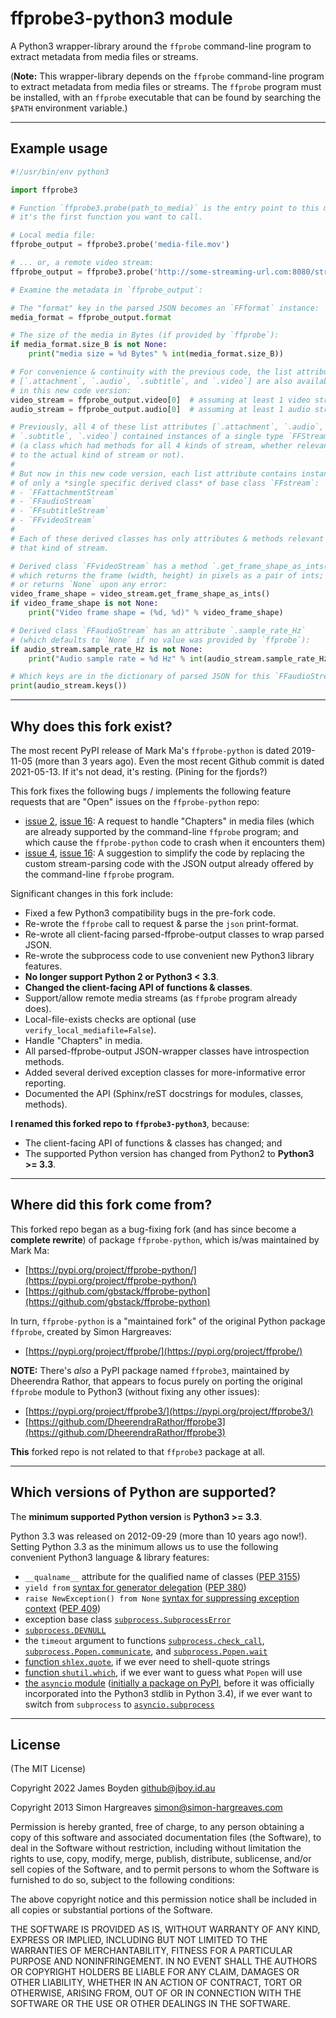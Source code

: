 ffprobe3-python3 module
=======================

A Python3 wrapper-library around the `ffprobe` command-line program to extract
metadata from media files or streams.

(**Note:** This wrapper-library depends on the `ffprobe` command-line program
to extract metadata from media files or streams.  The `ffprobe` program must
be installed, with an `ffprobe` executable that can be found by searching the
`$PATH` environment variable.)

---

Example usage
-------------

```python
#!/usr/bin/env python3

import ffprobe3

# Function `ffprobe3.probe(path_to_media)` is the entry point to this module;
# it's the first function you want to call.

# Local media file:
ffprobe_output = ffprobe3.probe('media-file.mov')

# ... or, a remote video stream:
ffprobe_output = ffprobe3.probe('http://some-streaming-url.com:8080/stream')

# Examine the metadata in `ffprobe_output`:

# The "format" key in the parsed JSON becomes an `FFformat` instance:
media_format = ffprobe_output.format

# The size of the media in Bytes (if provided by `ffprobe`):
if media_format.size_B is not None:
    print("media size = %d Bytes" % int(media_format.size_B))

# For convenience & continuity with the previous code, the list attributes
# [`.attachment`, `.audio`, `.subtitle`, and `.video`] are also available
# in this new code version:
video_stream = ffprobe_output.video[0]  # assuming at least 1 video stream
audio_stream = ffprobe_output.audio[0]  # assuming at least 1 audio stream

# Previously, all 4 of these list attributes [`.attachment`, `.audio`,
# `.subtitle`, `.video`] contained instances of a single type `FFStream`
# (a class which had methods for all 4 kinds of stream, whether relevant
# to the actual kind of stream or not).
#
# But now in this new code version, each list attribute contains instances
# of only a *single specific derived class* of base class `FFstream`:
# - `FFattachmentStream`
# - `FFaudioStream`
# - `FFsubtitleStream`
# - `FFvideoStream`
#
# Each of these derived classes has only attributes & methods relevant to
# that kind of stream.

# Derived class `FFvideoStream` has a method `.get_frame_shape_as_ints()`,
# which returns the frame (width, height) in pixels as a pair of ints;
# or returns `None` upon any error:
video_frame_shape = video_stream.get_frame_shape_as_ints()
if video_frame_shape is not None:
    print("Video frame shape = (%d, %d)" % video_frame_shape)

# Derived class `FFaudioStream` has an attribute `.sample_rate_Hz`
# (which defaults to `None` if no value was provided by `ffprobe`):
if audio_stream.sample_rate_Hz is not None:
    print("Audio sample rate = %d Hz" % int(audio_stream.sample_rate_Hz))

# Which keys are in the dictionary of parsed JSON for this `FFaudioStream`?
print(audio_stream.keys())
```

---

Why does this fork exist?
-------------------------

The most recent PyPI release of Mark Ma's `ffprobe-python` is dated 2019-11-05
(more than 3 years ago).  Even the most recent Github commit is dated
2021-05-13.  If it's not dead, it's resting.  (Pining for the fjords?)

This fork fixes the following bugs / implements the following feature requests
that are "Open" issues on the `ffprobe-python` repo:

- [issue 2](https://github.com/gbstack/ffprobe-python/issues/2),
  [issue 16]( https://github.com/gbstack/ffprobe-python/issues/16):
  A request to handle "Chapters" in media files (which are already supported by
  the command-line `ffprobe` program; and which cause the `ffprobe-python` code
  to crash when it encounters them)
- [issue 4](https://github.com/gbstack/ffprobe-python/issues/4),
  [issue 16]( https://github.com/gbstack/ffprobe-python/issues/16):
  A suggestion to simplify the code by replacing the custom stream-parsing code
  with the JSON output already offered by the command-line `ffprobe` program.

Significant changes in this fork include:

- Fixed a few Python3 compatibility bugs in the pre-fork code.
- Re-wrote the ``ffprobe`` call to request & parse the ``json`` print-format.
- Re-wrote all client-facing parsed-ffprobe-output classes to wrap parsed JSON.
- Re-wrote the subprocess code to use convenient new Python3 library features.
- **No longer support Python 2 or Python3 < 3.3**.
- **Changed the client-facing API of functions & classes**.
- Support/allow remote media streams (as ``ffprobe`` program already does).
- Local-file-exists checks are optional (use ``verify_local_mediafile=False``).
- Handle "Chapters" in media.
- All parsed-ffprobe-output JSON-wrapper classes have introspection methods.
- Added several derived exception classes for more-informative error reporting.
- Documented the API (Sphinx/reST docstrings for modules, classes, methods).

**I renamed this forked repo to ``ffprobe3-python3``**, because:

- The client-facing API of functions & classes has changed; and
- The supported Python version has changed from Python2 to **Python3 >= 3.3**.

---

Where did this fork come from?
------------------------------

This forked repo began as a bug-fixing fork (and has since become
a **complete rewrite**) of package `ffprobe-python`, which is/was
maintained by Mark Ma:

- [https://pypi.org/project/ffprobe-python/](https://pypi.org/project/ffprobe-python/)
- [https://github.com/gbstack/ffprobe-python](https://github.com/gbstack/ffprobe-python)

In turn, `ffprobe-python` is a "maintained fork" of the original Python package
`ffprobe`, created by Simon Hargreaves:

- [https://pypi.org/project/ffprobe/](https://pypi.org/project/ffprobe/)

**NOTE:** There's *also* a PyPI package named `ffprobe3`, maintained
by Dheerendra Rathor, that appears to focus purely on porting the
original `ffprobe` module to Python3 (without fixing any other issues):

- [https://pypi.org/project/ffprobe3/](https://pypi.org/project/ffprobe3/)
- [https://github.com/DheerendraRathor/ffprobe3](https://github.com/DheerendraRathor/ffprobe3)

**This** forked repo is not related to that `ffprobe3` package at all.

---

Which versions of Python are supported?
---------------------------------------

The **minimum supported Python version** is **Python3 >= 3.3**.

Python 3.3 was released on 2012-09-29 (more than 10 years ago now!).
Setting Python 3.3 as the minimum allows us to use the following
convenient Python3 language & library features:

- `__qualname__` attribute for the qualified name of classes
   ([PEP 3155](https://peps.python.org/pep-3155/))
- `yield from`
  [syntax for generator delegation](https://docs.python.org/3/whatsnew/3.3.html#pep-380)
  ([PEP 380](https://peps.python.org/pep-0380/))
- `raise NewException() from None`
  [syntax for suppressing exception context](https://docs.python.org/3/whatsnew/3.3.html#pep-409-suppressing-exception-context)
  ([PEP 409](https://peps.python.org/pep-0409/))
- exception base class [`subprocess.SubprocessError`](https://docs.python.org/3/library/subprocess.html#exceptions)
- [`subprocess.DEVNULL`](https://docs.python.org/3/library/subprocess.html#subprocess.DEVNULL)
- the `timeout` argument to functions
  [`subprocess.check_call`](https://docs.python.org/3/library/subprocess.html#subprocess.check_call),
  [`subprocess.Popen.communicate`](https://docs.python.org/3/library/subprocess.html#subprocess.Popen.communicate), and
  [`subprocess.Popen.wait`](https://docs.python.org/3/library/subprocess.html#subprocess.Popen.wait)
- [function `shlex.quote`](https://docs.python.org/3/library/shlex.html#shlex.quote),
  if we ever need to shell-quote strings
- [function `shutil.which`](https://docs.python.org/3/library/shutil.html#shutil.which),
  if we ever want to guess what `Popen` will use
- [the `asyncio` module](https://docs.python.org/3/library/asyncio.html)
  ([initially a package on PyPI](https://pypi.org/project/asyncio/),
  before it was officially incorporated into the Python3 stdlib in Python 3.4),
  if we ever want to switch from `subprocess` to
  [`asyncio.subprocess`](https://docs.python.org/3/library/asyncio-subprocess.html)

---

License
-------

(The MIT License)

Copyright 2022 James Boyden <github@jboy.id.au>

Copyright 2013 Simon Hargreaves <simon@simon-hargreaves.com>

Permission is hereby granted, free of charge, to any person obtaining a copy of this software and associated documentation files (the Software), to deal in the Software without restriction, including without limitation the rights to use, copy, modify, merge, publish, distribute, sublicense, and/or sell copies of the Software, and to permit persons to whom the Software is furnished to do so, subject to the following conditions:

The above copyright notice and this permission notice shall be included in all copies or substantial portions of the Software.

THE SOFTWARE IS PROVIDED AS IS, WITHOUT WARRANTY OF ANY KIND, EXPRESS OR IMPLIED, INCLUDING BUT NOT LIMITED TO THE WARRANTIES OF MERCHANTABILITY, FITNESS FOR A PARTICULAR PURPOSE AND NONINFRINGEMENT. IN NO EVENT SHALL THE AUTHORS OR COPYRIGHT HOLDERS BE LIABLE FOR ANY CLAIM, DAMAGES OR OTHER LIABILITY, WHETHER IN AN ACTION OF CONTRACT, TORT OR OTHERWISE, ARISING FROM, OUT OF OR IN CONNECTION WITH THE SOFTWARE OR THE USE OR OTHER DEALINGS IN THE SOFTWARE.

